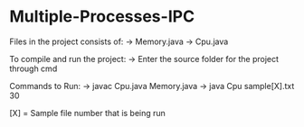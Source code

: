 # Multiple-Processes-IPC

Files in the project consists of:
-> Memory.java
-> Cpu.java

To compile and run the project:
-> Enter the source folder for the project through cmd

Commands to Run:
-> javac Cpu.java Memory.java
-> java Cpu sample[X].txt 30

[X] = Sample file number that is being run
